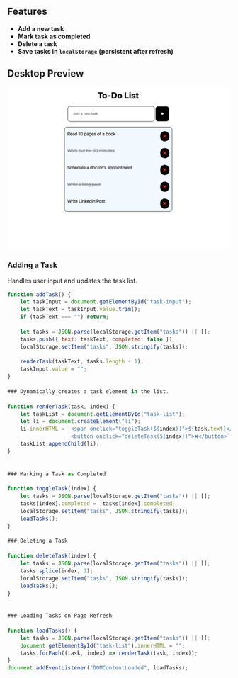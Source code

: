 ## Features
- **Add a new task**
- **Mark task as completed**
- **Delete a task**
- **Save tasks in `localStorage` (persistent after refresh)**

## Desktop Preview
![Portfolio Website Preview](assets/output.png)

### Adding a Task
Handles user input and updates the task list.
```js
function addTask() {
    let taskInput = document.getElementById("task-input");
    let taskText = taskInput.value.trim();
    if (taskText === "") return;

    let tasks = JSON.parse(localStorage.getItem("tasks")) || [];
    tasks.push({ text: taskText, completed: false });
    localStorage.setItem("tasks", JSON.stringify(tasks));

    renderTask(taskText, tasks.length - 1);
    taskInput.value = "";
}

### Dynamically creates a task element in the list.

function renderTask(task, index) {
    let taskList = document.getElementById("task-list");
    let li = document.createElement("li");
    li.innerHTML = `<span onclick="toggleTask(${index})">${task.text}</span> 
                    <button onclick="deleteTask(${index})">❌</button>`;
    taskList.appendChild(li);
}


### Marking a Task as Completed

function toggleTask(index) {
    let tasks = JSON.parse(localStorage.getItem("tasks")) || [];
    tasks[index].completed = !tasks[index].completed;
    localStorage.setItem("tasks", JSON.stringify(tasks));
    loadTasks();
}

### Deleting a Task

function deleteTask(index) {
    let tasks = JSON.parse(localStorage.getItem("tasks")) || [];
    tasks.splice(index, 1);
    localStorage.setItem("tasks", JSON.stringify(tasks));
    loadTasks();
}


### Loading Tasks on Page Refresh

function loadTasks() {
    let tasks = JSON.parse(localStorage.getItem("tasks")) || [];
    document.getElementById("task-list").innerHTML = "";
    tasks.forEach((task, index) => renderTask(task, index));
}
document.addEventListener("DOMContentLoaded", loadTasks);





